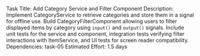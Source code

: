 Task Title: Add Category Service and Filter Component
Description: Implement CategoryService to retrieve categories and store them in a signal for offline use. Build CategoryFilterComponent allowing users to filter displayed items by category using `input()` and `output()` signals. Include unit tests for the service and component, integration tests verifying filter interactions with ItemService, and UI tests for screen reader compatibility.
Dependencies: task-05
Estimated Effort: 1.5 days
